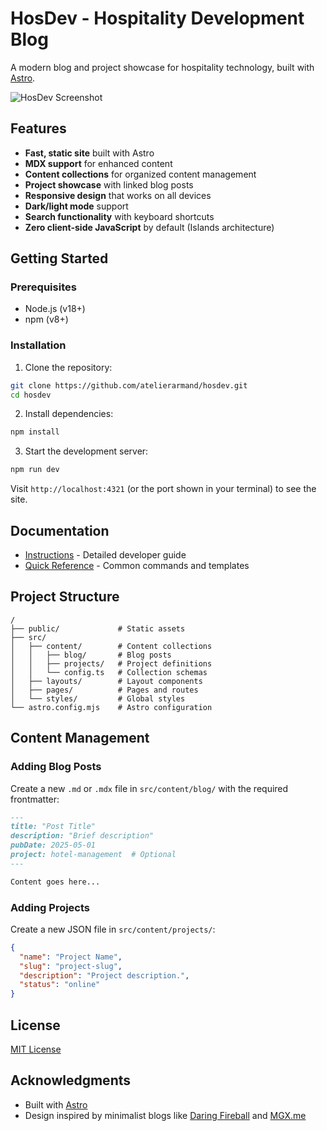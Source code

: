 # HosDev - Hospitality Development Blog

A modern blog and project showcase for hospitality technology, built with [Astro](https://astro.build).

![HosDev Screenshot](public/screenshot.png)

## Features

- **Fast, static site** built with Astro
- **MDX support** for enhanced content
- **Content collections** for organized content management
- **Project showcase** with linked blog posts
- **Responsive design** that works on all devices
- **Dark/light mode** support
- **Search functionality** with keyboard shortcuts
- **Zero client-side JavaScript** by default (Islands architecture)

## Getting Started

### Prerequisites

- Node.js (v18+)
- npm (v8+)

### Installation

1. Clone the repository:
```bash
git clone https://github.com/atelierarmand/hosdev.git
cd hosdev
```

2. Install dependencies:
```bash
npm install
```

3. Start the development server:
```bash
npm run dev
```

Visit `http://localhost:4321` (or the port shown in your terminal) to see the site.

## Documentation

- [Instructions](INSTRUCTIONS.md) - Detailed developer guide
- [Quick Reference](QUICK-REFERENCE.md) - Common commands and templates

## Project Structure

```
/
├── public/             # Static assets
├── src/
│   ├── content/        # Content collections
│   │   ├── blog/       # Blog posts
│   │   ├── projects/   # Project definitions
│   │   └── config.ts   # Collection schemas
│   ├── layouts/        # Layout components
│   ├── pages/          # Pages and routes
│   └── styles/         # Global styles
└── astro.config.mjs    # Astro configuration
```

## Content Management

### Adding Blog Posts

Create a new `.md` or `.mdx` file in `src/content/blog/` with the required frontmatter:

```md
---
title: "Post Title"
description: "Brief description"
pubDate: 2025-05-01
project: hotel-management  # Optional
---

Content goes here...
```

### Adding Projects

Create a new JSON file in `src/content/projects/`:

```json
{
  "name": "Project Name",
  "slug": "project-slug",
  "description": "Project description.",
  "status": "online"
}
```

## License

[MIT License](LICENSE)

## Acknowledgments

- Built with [Astro](https://astro.build)
- Design inspired by minimalist blogs like [Daring Fireball](https://daringfireball.net) and [MGX.me](https://mgx.me)